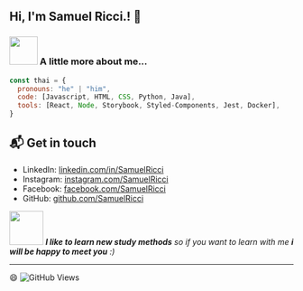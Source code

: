 
### <h2> Hi, I'm Samuel Ricci.! 👋</h2>



### <img src="https://media.giphy.com/media/VgCDAzcKvsR6OM0uWg/giphy.gif" width="50"> A little more about me...  

```javascript
const thai = {
  pronouns: "he" | "him",
  code: [Javascript, HTML, CSS, Python, Java],
  tools: [React, Node, Storybook, Styled-Components, Jest, Docker],
}
```

## 📬 Get in touch

- LinkedIn: [linkedin.com/in/SamuelRicci](https://www.linkedin.com/in/samuel-ricci-contreras-b6411923b/)
- Instagram: [instagram.com/SamuelRicci](https://www.instagram.com/samuelleninriccicontreras/)
- Facebook: [facebook.com/SamuelRicci](https://www.facebook.com/profile.php?id=100080816637078)
- GitHub: [github.com/SamuelRicci](https://github.com/ricci2023samuel)


<img src="https://media.giphy.com/media/LnQjpWaON8nhr21vNW/giphy.gif" width="60"> <em><b>I like to learn new study methods</b> so if you want to learn with me <b> 
i will be happy to meet you</b> :)</em>

---

😄 ![GitHub Views](https://komarev.com/ghpvc/?username=ricci2023samuel&color=2685BF)






<!--
**ricci2023samuel/ricci2023samuel** is a ✨ _special_ ✨ repository because its `README.md` (this file) appears on your GitHub profile.

Here are some ideas to get you started:

- 🔭 I’m currently working on ...
- 🌱 I’m currently learning ...
- 👯 I’m looking to collaborate on ...
- 🤔 I’m looking for help with ...
- 💬 Ask me about ...
- 📫 How to reach me: ...
- 😄 Pronouns: ...
- ⚡ Fun fact: ...
-->
